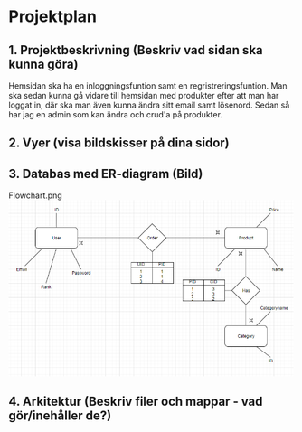 # Projektplan

## 1. Projektbeskrivning (Beskriv vad sidan ska kunna göra)
Hemsidan ska ha en inloggningsfuntion samt en regristreringsfuntion. Man ska sedan kunna gå vidare till hemsidan med produkter efter att man har loggat in, där ska man även kunna ändra sitt email samt lösenord. Sedan så har jag en admin som kan ändra och crud'a på produkter.

## 2. Vyer (visa bildskisser på dina sidor)

## 3. Databas med ER-diagram (Bild)
Flowchart.png
![Flowchart](Flowchart.png)
## 4. Arkitektur (Beskriv filer och mappar - vad gör/inehåller de?)
